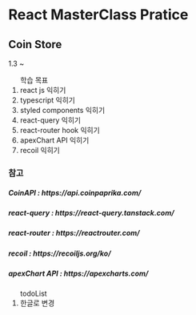 <h1>React MasterClass Pratice</h1>
<h2>Coin Store</h2>

<p>1.3 ~</p>

<ol>학습 목표
<li>react js 익히기</li>
<li>typescript 익히기</li>
<li>styled components 익히기</li>
<li>react-query 익히기</li>
<li>react-router hook 익히기</li>
<li>apexChart API 익히기</li>
<li>recoil 익히기</li>
</ol>

<h3>참고</h3>
<h5>CoinAPI : https://api.coinpaprika.com/</h5>
<h5>react-query : https://react-query.tanstack.com/</h5>
<h5>react-router : https://reactrouter.com/</h5>
<h5>recoil : https://recoiljs.org/ko/</h5>
<h5>apexChart API : https://apexcharts.com/</h5>

<ol>todoList

<li>한글로 변경</li>
</ol>
